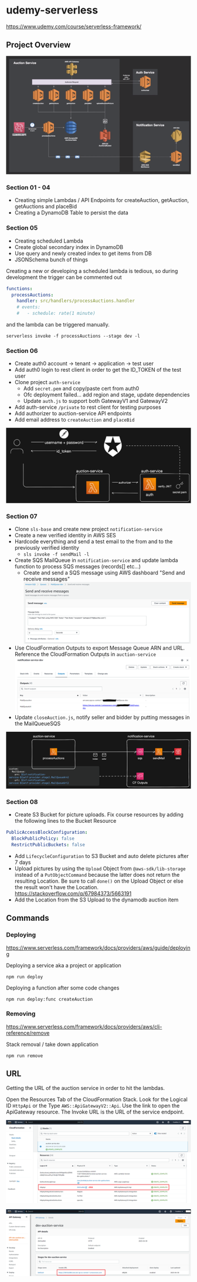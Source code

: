 # udemy-serverless

https://www.udemy.com/course/serverless-framework/

## Project Overview

![](docs/images/project-overview.png)

### Section 01 - 04

- Creating simple Lambdas / API Endpoints for createAuction, getAuction, getAuctions and placeBid
- Creating a DynamoDB Table to persist the data

### Section 05

- Creating scheduled Lambda
- Create global secondary index in DynamoDB
- Use query and newly created index to get items from DB
- JSONSchema bunch of things

Creating a new or developing a scheduled lambda is tedious, so during development the trigger can be commented out

```yml
functions:
  processAuctions:
    handler: src/handlers/processAuctions.handler
    # events:
    #   - schedule: rate(1 minute)
```

and the lambda can be triggered manually.

```
serverless invoke -f processAuctions --stage dev -l
```

### Section 06

- Create auth0 account -> tenant -> application -> test user
- Add auth0 login to rest client in order to get the ID_TOKEN of the test user
- Clone project `auth-service`
  - Add `secret.pem` and copy/paste cert from auth0
  - Ofc deployment failed... add region and stage, update dependencies
  - Update `auth.js` to support both GatewayV1 and GatewayV2
- Add auth-service `/private` to rest client for testing purposes
- Add authorizer to auction-service API endpoints
- Add email address to `createAuction` and `placeBid`

![](docs/images/auth0-auth-auction.png)

### Section 07

- Clone `sls-base` and create new project `notification-service`
- Create a new verified identity in AWS SES
- Hardcode everything and send a test email to the from and to the previously verified identity
  - `sls invoke -f sendMail -l`
- Create SQS MailQueue in `notification-service` and update lambda function to process SQS messages (records[] etc...)
  - Create and send a SQS message using AWS dashboard "Send and receive messages" ![](docs/images/sqs-send-msg.PNG)
- Use CloudFormation Outputs to export Message Queue ARN and URL. Reference the CloudFormation Outputs in `auction-service` ![](docs/images/cloudformation-outputs.PNG)
- Update `closeAuction.js`, notify seller and bidder by putting messages in the MailQueueSQS

![](docs/images/auction-notification.png)

### Section 08

- Create S3 Bucket for picture uploads. Fix course resources by adding the following lines to the Bucket Resource

```yml
PublicAccessBlockConfiguration:
  BlockPublicPolicy: false
  RestrictPublicBuckets: false
```

- Add `LifecycleConfiguration` to S3 Bucket and auto delete pictures after 7 days
- Upload pictures by using the `Upload` Object from `@aws-sdk/lib-storage` instead of a `PutObjectCommand` because the latter does not return the resulting Location. Be sure to call `done()` on the Upload Object or else the result won't have the Location. https://stackoverflow.com/q/67984373/5663191
- Add the Location from the S3 Upload to the dynamodb auction item

## Commands

### Deploying

https://www.serverless.com/framework/docs/providers/aws/guide/deploying

Deploying a service aka a project or application

```
npm run deploy
```

Deploying a function after some code changes

```
npm run deploy:func createAuction
```

### Removing

https://www.serverless.com/framework/docs/providers/aws/cli-reference/remove

Stack removal / take down application

```
npm run remove
```

## URL

Getting the URL of the auction service in order to hit the lambdas.

Open the Resources Tab of the CloudFormation Stack. Look for the Logical ID `HttpApi` or the Type `AWS::ApiGatewayV2::Api`. Use the link to open the ApiGateway resource. The Invoke URL is the URL of the service endpoint.

![](docs/images/url_1_cloudformation.PNG)

![](docs/images/url_2_apigateway.PNG)
